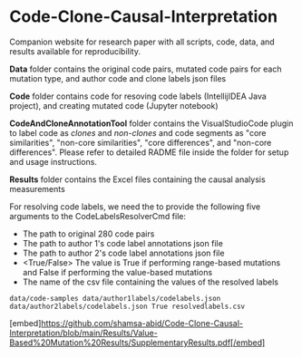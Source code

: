 # Code-Clone-Causal-Interpretation
Companion website for research paper with all scripts, code, data, and results available for reproducibility.

**Data** folder contains the original code pairs, mutated code pairs for each mutation type, and author code and clone labels json files

**Code** folder contains code for resoving code labels (IntellijIDEA Java project), and creating mutated code (Jupyter notebook)

**CodeAndCloneAnnotationTool** folder contains the VisualStudioCode plugin to label code as *clones* and *non-clones* and code segments as "core similarities", "non-core similarities", "core differences", and "non-core differences". Please refer to detailed RADME file inside the folder for setup and usage instructions.

**Results** folder contains the Excel files containing the causal analysis measurements 

For resolving code labels, we need the to provide the following five arguments to the CodeLabelsResolverCmd file:

- <path to code pairs>  The path to original 280 code pairs
- <path to author1labels> The path to author 1's code label annotations json file
- <path to author2labels> The path to author 2's code label annotations json file
- <True/False> The value is True if performing range-based mutations and False if performing the value-based mutations
- <output csv file> The name of the csv file containing the values of the resolved labels

```
data/code-samples data/author1labels/codelabels.json data/author2labels/codelabels.json True resolvedlabels.csv
```

[embed]https://github.com/shamsa-abid/Code-Clone-Causal-Interpretation/blob/main/Results/Value-Based%20Mutation%20Results/SupplementaryResults.pdf[/embed] 






